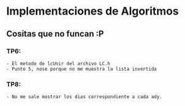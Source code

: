 
# Implementaciones de Algoritmos

## Cositas que no funcan :P

### TP6:
    - El metodo de lcUnir del archivo LC.h
    - Punto 5, nose porque no me muestra la lista invertida

### TP8:
    - No me sale mostrar los dias correspondiente a cada ady.

